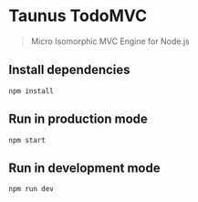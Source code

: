 # Taunus TodoMVC

> Micro Isomorphic MVC Engine for Node.js

## Install dependencies
`npm install`

## Run in production mode
`npm start`

## Run in development mode
`npm run dev`
